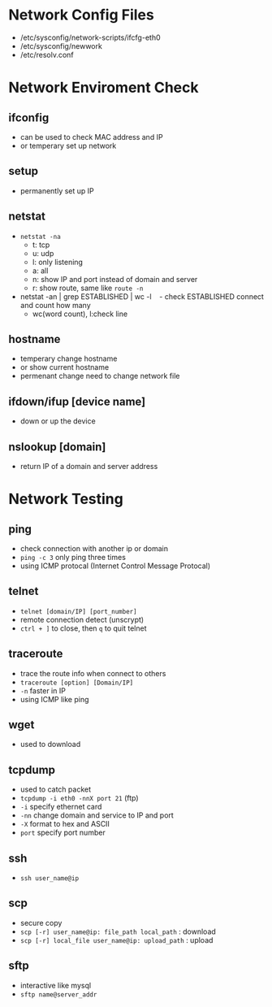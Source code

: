 # Network Config Files
- /etc/sysconfig/network-scripts/ifcfg-eth0
- /etc/sysconfig/newwork
- /etc/resolv.conf

# Network Enviroment Check
## ifconfig
- can be used to check MAC address and IP
- or temperary set up network
## setup
- permanently set up IP
## netstat
- `netstat -na`
    - t: tcp
    - u: udp
    - l: only listening
    - a: all
    - n: show IP and port instead of domain and server
    - r: show route, same like `route -n`
 - netstat -an | grep ESTABLISHED | wc -l
    - check ESTABLISHED connect and count how many
    - wc(word count), l:check line 

## hostname
- temperary change hostname
- or show current hostname
- permenant change need to change network file

## ifdown/ifup [device name]
- down or up the device

## nslookup [domain]
- return IP of a domain and server address

# Network Testing
## ping 
- check connection with another ip or domain
- `ping -c 3` only ping three times
- using ICMP protocal (Internet Control Message Protocal)

## telnet
- `telnet [domain/IP] [port_number]`
- remote connection detect (unscrypt)
- `ctrl + ]` to close, then `q` to quit telnet

## traceroute
- trace the route info when connect to others
- `traceroute [option] [Domain/IP]`
- `-n` faster in IP 
- using ICMP like ping

## wget
- used to download

## tcpdump
- used to catch packet
- `tcpdump -i eth0 -nnX port 21` (ftp)
- `-i` specify ethernet card
- `-nn` change domain and service to IP and port
- `-X` format to hex and ASCII
- `port` specify port number

## ssh 
- `ssh user_name@ip`

## scp
- secure copy
- `scp [-r] user_name@ip: file_path local_path` : download
- `scp [-r] local_file user_name@ip: upload_path` : upload

## sftp
- interactive like mysql
- `sftp name@server_addr`







